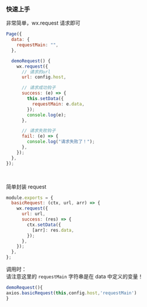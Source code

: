 ### 快速上手

非常简单，wx.request 请求即可

```js
Page({
  data: {
    requestMain: "",
  },

  demoRequest() {
    wx.request({
      // 请求的url
      url: config.host,

      // 请求成功钩子
      success: (e) => {
        this.setData({
          requestMain: e.data,
        });
        console.log(e);
      },

      // 请求失败钩子
      fail: (e) => {
        console.log("请求失败了！");
      },
    });
  },
});
```

<br>

简单封装 request

```js
module.exports = {
  basicRequest: (ctx, url, arr) => {
    wx.request({
      url: url,
      success: (res) => {
        ctx.setData({
          [arr]: res.data,
        });
      },
    });
  },
};
```

调用时：  
请注意这里的 `requestMain` 字符串是在 data 中定义的变量！

```js
demoRequest(){
axios.basicRequest(this,config.host,'requestMain')
}
```

<br>
